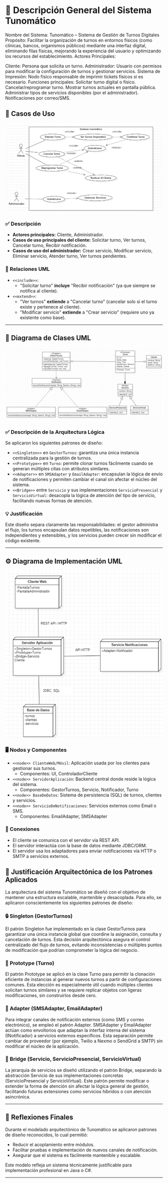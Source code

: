 # 🧠 Descripción General del Sistema Tunomático
Nombre del Sistema: Tunomático – Sistema de Gestión de Turnos Digitales
Propósito: Facilitar la organización de turnos en entornos físicos (como clínicas, bancos, organismos públicos) mediante una interfaz digital, eliminando filas físicas, mejorando la experiencia del usuario y optimizando los recursos del establecimiento.
Actores Principales:

Cliente: Persona que solicita un turno.
Administrador: Usuario con permisos para modificar la configuración de turnos y gestionar servicios.
Sistema de Impresión: Nodo físico responsable de imprimir tickets físicos si es necesario.
Funciones principales:
Solicitar turno digital o físico.
Cancelar/reprogramar turno.
Mostrar turnos actuales en pantalla pública.
Administrar tipos de servicios disponibles (por el administrador).
Notificaciones por correo/SMS.

## 🎯 Casos de Uso

![Diagrama de Casos de Uso UML](Imagenes/DiagramaCasoUso.png)

### ✅ Descripción

- **Actores principales:** Cliente, Administrador.
- **Casos de uso principales del cliente:** Solicitar turno, Ver turnos, Cancelar turno, Recibir notificación.
- **Casos de uso del administrador:** Crear servicio, Modificar servicio, Eliminar servicio, Atender turno, Ver turnos pendientes.

### 🔁 Relaciones UML

- `<<include>>`:
  - "Solicitar turno" **incluye** "Recibir notificación" (ya que siempre se notifica al cliente).
- `<<extend>>`:
  - "Ver turnos" **extiende** a "Cancelar turno" (cancelar solo si el turno existe y pertenece al cliente).
  - "Modificar servicio" **extiende** a "Crear servicio" (requiere uno ya existente como base).

---

## 🧩 Diagrama de Clases UML

![Diagrama de Clases UML](Imagenes/DiagramaClases.png)

### ✅ Descripción de la Arquitectura Lógica

Se aplicaron los siguientes patrones de diseño:

- `<<Singleton>>` en `GestorTurnos`: garantiza una única instancia centralizada para la gestión de turnos.
- `<<Prototype>>` en `Turno`: permite clonar turnos fácilmente cuando se generan múltiples citas con atributos similares.
- `<<Adapter>>` en `SMSAdapter` y `EmailAdapter`: encapsulan la lógica de envío de notificaciones y permiten cambiar el canal sin afectar el núcleo del sistema.
- `<<Bridge>>` entre `Servicio` y sus implementaciones `ServicioPresencial` y `ServicioVirtual`: desacopla la lógica de atención del tipo de servicio, facilitando nuevas formas de atención.

### 💡 Justificación

Este diseño separa claramente las responsabilidades: el gestor administra el flujo, los turnos encapsulan datos repetibles, las notificaciones son independientes y extensibles, y los servicios pueden crecer sin modificar el código existente.

---

## ⚙️ Diagrama de Implementación UML

![Diagrama de Implementación UML](Imagenes/DiagramaImplementacion.png)

### 🖥️ Nodos y Componentes

- `<<node>> ClienteWeb/Móvil`: Aplicación usada por los clientes para gestionar sus turnos.
  - Componentes: UI, ControladorCliente
- `<<node>> ServidorAplicación`: Backend central donde reside la lógica del sistema.
  - Componentes: GestorTurnos, Servicio, Notificador, Turno
- `<<node>> BaseDeDatos`: Sistema de persistencia (SQL) de turnos, clientes y servicios.
- `<<node>> ServicioDeNotificaciones`: Servicios externos como Email o SMS.
  - Componentes: EmailAdapter, SMSAdapter

### 🔗 Conexiones

- El cliente se comunica con el servidor vía REST API.
- El servidor interactúa con la base de datos mediante JDBC/ORM.
- El servidor usa los adaptadores para enviar notificaciones vía HTTP o SMTP a servicios externos.

##  🧱 Justificación Arquitectónica de los Patrones Aplicados
La arquitectura del sistema Tunomático se diseñó con el objetivo de mantener una estructura escalable, mantenible y desacoplada. Para ello, se aplicaron conscientemente los siguientes patrones de diseño:

### 🔒 Singleton (GestorTurnos)
El patrón Singleton fue implementado en la clase GestorTurnos para garantizar una única instancia global que coordine la asignación, consulta y cancelación de turnos. Esta decisión arquitectónica asegura el control centralizado del flujo de turnos, evitando inconsistencias o múltiples puntos de modificación que podrían comprometer la lógica del negocio.

### 🧬 Prototype (Turno)
El patrón Prototype se aplicó en la clase Turno para permitir la clonación eficiente de instancias al generar nuevos turnos a partir de configuraciones comunes. Esta elección es especialmente útil cuando múltiples clientes solicitan turnos similares y se requiere replicar objetos con ligeras modificaciones, sin construirlos desde cero.

### 🔌 Adapter (SMSAdapter, EmailAdapter)
Para integrar canales de notificación externos (como SMS y correo electrónico), se empleó el patrón Adapter. SMSAdapter y EmailAdapter actúan como envoltorios que adaptan la interfaz interna del sistema (INotificador) a servicios externos específicos. Esta separación permite cambiar de proveedor (por ejemplo, Twilio a Nexmo o SendGrid a SMTP) sin modificar el núcleo de la aplicación.

### 🌉 Bridge (Servicio, ServicioPresencial, ServicioVirtual)
La jerarquía de servicios se diseñó utilizando el patrón Bridge, separando la abstracción Servicio de sus implementaciones concretas (ServicioPresencial y ServicioVirtual). Este patrón permite modificar o extender la forma de atención sin afectar la lógica general de gestión, facilitando futuras extensiones como servicios híbridos o con atención asincrónica.


---

## 🧠 Reflexiones Finales

Durante el modelado arquitectónico de Tunomático se aplicaron patrones de diseño reconocidos, lo cual permitió:

- Reducir el acoplamiento entre módulos.
- Facilitar pruebas e implementación de nuevos canales de notificación.
- Asegurar que el sistema es fácilmente mantenible y escalable.

Este modelo refleja un sistema técnicamente justificable para implementación profesional en Java o C#.

---
